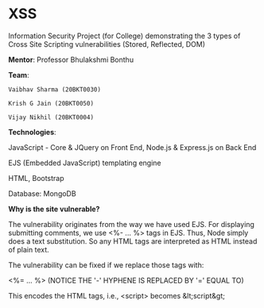 # XSS
Information Security Project (for College) demonstrating the 3 types of Cross Site Scripting vulnerabilities (Stored, Reflected, DOM)

**Mentor**: Professor Bhulakshmi Bonthu

**Team**:

    Vaibhav Sharma (20BKT0030)
    
    Krish G Jain (20BKT0050)
    
    Vijay Nikhil (20BKT0004)
    
**Technologies**:

  JavaScript - Core & JQuery on Front End, Node.js & Express.js on Back End
  
  EJS (Embedded JavaScript) templating engine
  
  HTML, Bootstrap
  
  Database: MongoDB
  

**Why is the site vulnerable?**

The vulnerability originates from the way we have used EJS.
For displaying submitting comments, we use <%- ... %> tags in EJS. Thus, Node simply does a text substitution. So any HTML tags are interpreted as HTML instead of plain text.

The vulnerability can be fixed if we replace those tags with:

<%= ... %>  (NOTICE THE '-' HYPHENE IS REPLACED BY '=' EQUAL TO)

This encodes the HTML tags, i.e., \<script\> becomes \&lt;script\&gt;
